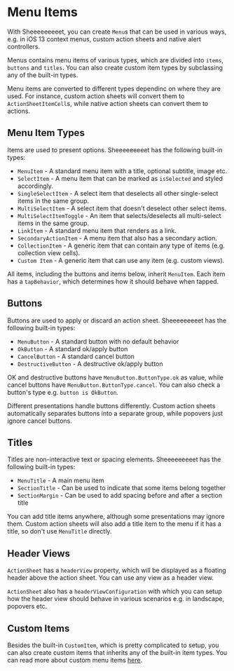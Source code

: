 # Menu Items

With Sheeeeeeeeet, you can create `Menu`s that can be used in various ways, e.g. in iOS 13 context menus, custom action sheets and native alert controllers.

Menus contains menu items of various types, which are divided into `items`, `buttons` and `titles`. You can also create custom item types by subclassing any of the built-in types.

Menu items are converted to different types dependinc on where they are used. For instance, custom action sheets will convert them to `ActionSheetItemCell`s, while native action sheets can convert them to actions.


## Menu Item Types

Items are used to present options. Sheeeeeeeeet has the following built-in types:

* `MenuItem` - A standard menu item with a title, optional subtitle, image etc.
* `SelectItem` - A menu item that can be marked as `isSelected` and styled accordingly.
* `SingleSelectItem` - A select item that deselects all other single-select items in the same group.
* `MultiSelectItem` - A select item that doesn't deselect other select items.
* `MultiSelectItemToggle` - An item that selects/deselects all multi-select items in the same group.
* `LinkItem` - A standard menu item that renders as a link.
* `SecondaryActionItem` - A menu item that also has a secondary action.
* `CollectionItem` - A generic item that can contain any type of items (e.g. collection view cells).
* `Custom Item` - A generic item that can use any item (e.g. custom views).

All items, including the buttons and items below, inherit `MenuItem`. Each item has a `tapBehavior`, which determines how it should behave when tapped.


## Buttons

Buttons are used to apply or discard an action sheet. Sheeeeeeeeet has the following built-in types:

* `MenuButton` - A standard button with no default behavior
* `OkButton` - A standard ok/apply button
* `CancelButton` - A standard cancel button
* `DestructiveButton` - A destructive ok/apply button

OK and destructive buttons have `MenuButton.ButtonType.ok` as value, while cancel buttons have `MenuButton.ButtonType.cancel`. You can also check a button's type e.g. `button is OkButton`.

Different presentations handle buttons differently. Custom action sheets automatically separates buttons into a separate group, while popovers just ignore cancel buttons.


## Titles

Titles are non-interactive text or spacing elements. Sheeeeeeeeet has the following built-in types:

* `MenuTitle` - A main menu item
* `SectionTitle` - Can be used to indicate that some items belong together
* `SectionMargin` - Can be used to add spacing before and after a section title

You can add title items anywhere, although some presentations may ignore them. Custom action sheets will also add a title item to the menu if it has a title, so don't use `MenuTitle` directly.


## Header Views

`ActionSheet` has a `headerView` property, which will be displayed as a floating header above the action sheet. You can use any view as a header view.

`ActionSheet` also has a `headerViewConfiguration` with which you can setup how the header view should behave in various scenarios e.g. in landscape, popovers etc.


## Custom Items

Besides the built-in `CustomItem`, which is pretty complicated to setup, you can also create custom items that inherits any of the built-in item types. You can read more about custom menu items [here][CustomItems].


[CustomItems]: https://github.com/danielsaidi/Sheeeeeeeeet/blob/master/Readmes/CustomItems.md 
